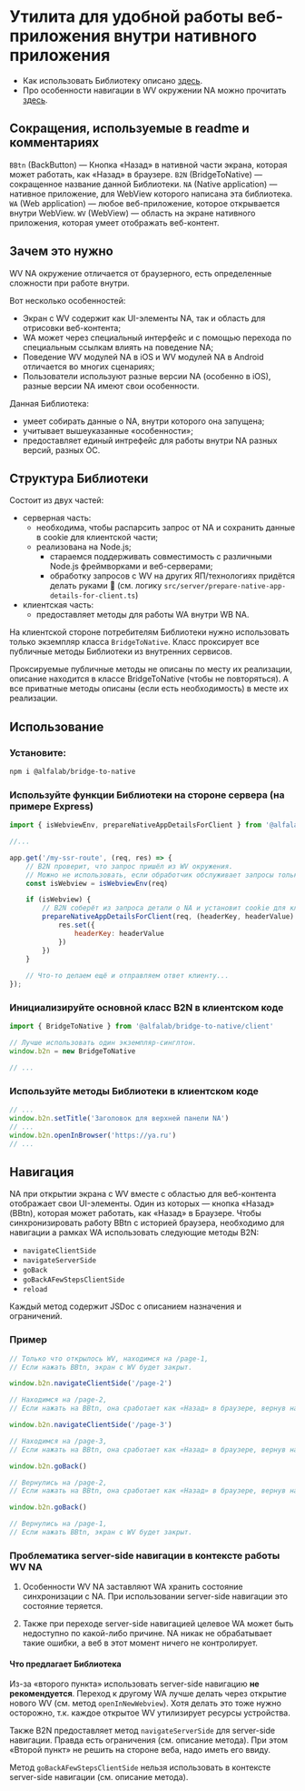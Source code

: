 # Утилита для удобной работы веб-приложения внутри нативного приложения

* Как использовать Библиотеку описано [здесь](#использование).
* Про особенности навигации в WV окружении NA можно прочитать [здесь](#навигация).

## Сокращения, используемые в readme и комментариях

`BBtn` (BackButton) — Кнопка «Назад» в нативной части экрана, которая может работать, как «Назад» в браузере.
`B2N` (BridgeToNative) — сокращенное название данной Библиотеки.
`NA` (Native application) — нативное приложение, для WebView которого написана эта библиотека.
`WA` (Web application) — любое веб-приложение, которое открывается внутри WebView.
`WV` (WebView) — область на экране нативного приложения, которая умеет отображать веб-контент.

## Зачем это нужно

WV NA окружение отличается от браузерного, есть определенные сложности при работе внутри.

Вот несколько особенностей:

* Экран с WV содержит как UI-элементы NA, так и область для отрисовки веб-контента;
* WA может через специальный интерфейс и с помощью перехода по специальным ссылкам влиять на поведение NA;
* Поведение WV модулей NA в iOS и WV модулей NA в Android отличается во многих сценариях;
* Пользователи используют разные версии NA (особенно в iOS), разные версии NA имеют свои особенности.

Данная Библиотека:

* умеет собирать данные о NA, внутри которого она запущена;
* учитывает вышеуказанные «особенности»;
* предоставляет единый интрефейс для работы внутри NA разных версий, разных ОС.

## Структура Библиотеки

Состоит из двух частей:

* серверная часть:
    * необходима, чтобы распарсить запрос от NA и сохранить данные в cookie для клиентской части;
    * реализована на Node.js;
        * стараемся поддерживать совместимость с различными Node.js фреймворками и веб-серверами;
        * обработку запросов с WV на других ЯП/технологиях придётся делать руками 🙂 (см. логику `src/server/prepare-native-app-details-for-client.ts`)
* клиентская часть:
    * предоставляет методы для работы WA внутри WB NA.

На клиентской стороне потребителям Библиотеки нужно использовать только экземпляр класса `BridgeToNative`.
Класс проксирует все публичные методы Библиотеки из внутренних сервисов.

Проксируемые публичные методы не описаны по месту их реализации, описание находится
в классе BridgeToNative (чтобы не повторяться).
А все приватные методы описаны (если есть необходимость) в месте их реализации.

## Использование

### Установите:

```sh
npm i @alfalab/bridge-to-native
```

### Используйте функции Библиотеки на стороне сервера (на примере Express)

```js
import { isWebviewEnv, prepareNativeAppDetailsForClient } from '@alfalab/bridge-to-native/server'

//...

app.get('/my-ssr-route', (req, res) => {
    // B2N проверит, что запрос пришёл из WV окружения.
    // Можно не использовать, если обработчик обслуживает запросы только из WV.
    const isWebview = isWebviewEnv(req)

    if (isWebview) {
        // B2N соберёт из запроса детали о NA и установит cookie для клиента. 
        prepareNativeAppDetailsForClient(req, (headerKey, headerValue) => {
            res.set({
                headerKey: headerValue
            })
        })
    }
  
    // Что-то делаем ещё и отправляем ответ клиенту...
});
```

### Инициализируйте основной класс B2N в клиентском коде

```js
import { BridgeToNative } from '@alfalab/bridge-to-native/client'

// Лучше использовать один экземпляр-синглтон.
window.b2n = new BridgeToNative

// ...
```

### Используйте методы Библиотеки в клиентском коде

```js
// ...
window.b2n.setTitle('Заголовок для верхней панели NA')
// ...
window.b2n.openInBrowser('https://ya.ru')
// ...
```

## Навигация

NA при открытии экрана c WV вместе с областью для веб-контента отображает свои UI-элементы.
Один из которых — кнопка «Назад» (BBtn), которая может работать, как «Назад» в Браузере.
Чтобы синхронизировать работу BBtn с историей браузера, необходимо для навигации а рамках WA использовать следующие методы B2N:

* `navigateClientSide`
* `navigateServerSide`
* `goBack`
* `goBackAFewStepsClientSide`
* `reload`

Каждый метод содержит JSDoc c описанием назначения и ограничений.

### Пример

```js
// Только что открылось WV, находимся на /page-1,
// Если нажать BBtn, экран с WV будет закрыт.

window.b2n.navigateClientSide('/page-2')

// Находимся на /page-2,
// Если нажать на BBtn, она сработает как «Назад» в браузере, вернув на `/page-1`.

window.b2n.navigateClientSide('/page-3')

// Находимся на /page-3,
// Если нажать на BBtn, она сработает как «Назад» в браузере, вернув на `/page-2`.

window.b2n.goBack()

// Вернулись на /page-2,
// Если нажать на BBtn, она сработает как «Назад» в браузере, вернув на `/page-1`.

window.b2n.goBack()

// Вернулись на /page-1,
// Если нажать BBtn, экран с WV будет закрыт.
```

### Проблематика server-side навигации в контексте работы WV NA

1. Особенности WV NA заставляют WA хранить состояние синхронизации с NA.
При использовании server-side навигации это состояние теряется.

2. Также при переходе server-side навигацией целевое WA может быть недоступно
по какой-либо причине. NA никак не обрабатывает такие ошибки, а веб в этот
момент ничего не контролирует.

#### Что предлагает Библиотека

Из-за «второго пункта» использовать server-side навигацию **не рекомендуется**. Переход к другому WA
лучше делать через открытие нового WV (см. метод `openInNewWebview`). Хотя делать это тоже нужно
осторожно, т.к. каждое открытое WV утилизирует ресурсы устройства.

Также B2N предоставляет метод `navigateServerSide` для server-side навигации. Правда есть ограничения (см. описание метода).
При этом «Второй пункт» не решить на стороне веба, надо иметь его ввиду.

Метод `goBackAFewStepsClientSide` нельзя использовать в контексте server-side навигации (см. описание метода).